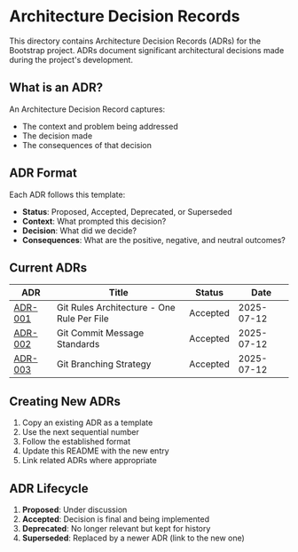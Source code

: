 # Architecture Decision Records

This directory contains Architecture Decision Records (ADRs) for the Bootstrap project. ADRs document significant architectural decisions made during the project's development.

## What is an ADR?

An Architecture Decision Record captures:
- The context and problem being addressed
- The decision made
- The consequences of that decision

## ADR Format

Each ADR follows this template:
- **Status**: Proposed, Accepted, Deprecated, or Superseded
- **Context**: What prompted this decision?
- **Decision**: What did we decide?
- **Consequences**: What are the positive, negative, and neutral outcomes?

## Current ADRs

| ADR | Title | Status | Date |
|-----|-------|--------|------|
| [ADR-001](ADR-001-git-rules-architecture.md) | Git Rules Architecture - One Rule Per File | Accepted | 2025-07-12 |
| [ADR-002](ADR-002-git-commit-standards.md) | Git Commit Message Standards | Accepted | 2025-07-12 |
| [ADR-003](ADR-003-branching-strategy.md) | Git Branching Strategy | Accepted | 2025-07-12 |

## Creating New ADRs

1. Copy an existing ADR as a template
2. Use the next sequential number
3. Follow the established format
4. Update this README with the new entry
5. Link related ADRs where appropriate

## ADR Lifecycle

1. **Proposed**: Under discussion
2. **Accepted**: Decision is final and being implemented
3. **Deprecated**: No longer relevant but kept for history
4. **Superseded**: Replaced by a newer ADR (link to the new one)